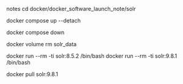 notes
cd docker/docker_software_launch_note/solr

docker compose up --detach

docker compose down

docker volume rm solr_data


docker run --rm -ti solr:8.5.2 /bin/bash
docker run --rm -ti solr:9.8.1 /bin/bash

docker pull solr:9.8.1